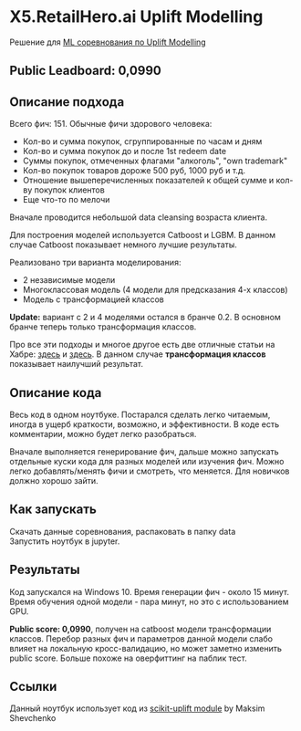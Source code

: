 # X5.RetailHero.ai Uplift Modelling
Решение для [ML соревнования по Uplift Modelling](https://retailhero.ai/c/uplift_modeling/overview)
## Public Leadboard: 0,0990
## Описание подхода
Всего фич: 151. Обычные фичи здорового человека:
  * Кол-во и сумма покупок, сгруппированные по часам и дням
  * Кол-во и сумма покупок до и после 1st redeem date
  * Суммы покупок, отмеченных флагами "алкоголь", "own trademark"
  * Кол-во покупок товаров дороже 500 руб, 1000 руб и т.д.
  * Отношение вышеперечисленных показателей к общей сумме и кол-ву покупок клиентов
  * Еще что-то по мелочи
  
Вначале проводится небольшой data cleansing возраста клиента.

Для построения моделей используется Catboost и LGBM. В данном случае Catboost показывает немного лучшие результаты.

Реализовано три варианта моделирования:
  * 2 независимые модели
  * Многоклассовая модель (4 модели для предсказания 4-х классов)
  * Модель с трансформацией классов

**Update:** вариант с 2 и 4 моделями остался в бранче 0.2. В основном бранче теперь только трансформация классов.

Про все эти подходы и многое другое есть две отличные статьи на Хабре: [здесь](https://habr.com/ru/company/ru_mts/blog/485980/) и [здесь](https://habr.com/ru/company/ru_mts/blog/485976/).
В данном случае **трансформация классов** показывает наилучший результат.

## Описание кода
Весь код в одном ноутбуке. Постарался сделать легко читаемым, иногда в ущерб краткости, возможно, и эффективности. В коде есть комментарии, можно будет легко разобраться.

Вначале выполняется генерирование фич, дальше можно запускать отдельные куски кода для разных моделей или изучения фич. Можно легко добавлять/менять фичи и смотреть, что меняется. Для новичков должно хорошо зайти.

## Как запускать
Скачать данные соревнования, распаковать в папку data\
Запустить ноутбук в jupyter.

## Результаты
Код запускался на Windows 10. 
Время генерации фич - около 15 минут. Время обучения одной модели - пара минут, но это с использованием GPU.

**Public score: 0,0990**, получен на catboost модели трансформации классов.
Перебор разных фич и параметров данной модели слабо влияет на локальную кросс-валидацию, но может заметно изменить public score. Больше похоже на оверфиттинг на паблик тест.

## Ссылки
Данный ноутбук использует код из [scikit-uplift module](https://github.com/maks-sh/scikit-uplift/) by Maksim Shevchenko


